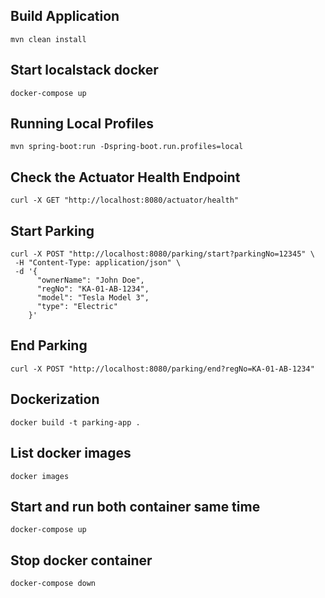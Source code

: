 ## Build Application

    mvn clean install

## Start localstack docker 

    docker-compose up

## Running Local Profiles

    mvn spring-boot:run -Dspring-boot.run.profiles=local

## Check the Actuator Health Endpoint
    curl -X GET "http://localhost:8080/actuator/health"

## Start Parking

    curl -X POST "http://localhost:8080/parking/start?parkingNo=12345" \
     -H "Content-Type: application/json" \
     -d '{
          "ownerName": "John Doe",
          "regNo": "KA-01-AB-1234",
          "model": "Tesla Model 3",
          "type": "Electric"
        }'

## End Parking
    curl -X POST "http://localhost:8080/parking/end?regNo=KA-01-AB-1234"


## Dockerization

    docker build -t parking-app .

## List docker images

    docker images

## Start and run both container same time

    docker-compose up

## Stop docker container
    
    docker-compose down
